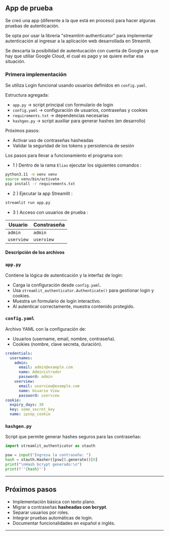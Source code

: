 ## App de prueba 
Se creó una app (diferente a la que está en proceso) para hacer algunas pruebas de autenticación.

Se opta por usar la libreria "streamlint-authenticator" para implementar autenticación al ingresar a la  aplicación web desarrollada en Streamlit.

Se descarta la posibilidad de autentucación con cuenta de Google ya que hay que utiliar Google Cloud, el cual es pago y se quiere evitar esa situación.

### Primera implementación

Se utiliza Login funcional usando usuarios definidos en `config.yaml`.

Estructura agregada:
- `app.py` → script principal con formulario de login
- `config.yaml` → configuración de usuarios, contraseñas y cookies
- `requirements.txt` → dependencias necesarias
- `hashgen.py` → script auxiliar para generar hashes (en desarrollo)

Próximos pasos:
- Activar uso de contraseñas hasheadas
- Validar la seguridad de los tokens y persistencia de sesión

Los pasos para llevar a funcionamiento el programa son: 

- 1 ) Dentro de la rama `Elias` ejecutar los siguientes comandos : 
```bash
python3.11 -m venv venv
source venv/bin/activate
pip install -r requirements.txt
```
- 2 ) Ejecutar la app Streamlit :
```bash
streamlit run app.py
```
- 3 ) Acceso con usuarios de prueba : 

|   Usuario |   Constraseña |
|-----------|---------------|
|`admin`    |`admin`        |
|`userview` |`userview`     |


#### Descripción de los archivos

### `app.py`

Contiene la lógica de autenticación y la interfaz de login:

- Carga la configuración desde `config.yaml`.
- Usa `streamlit_authenticator.Authenticate()` para gestionar login y cookies.
- Muestra un formulario de login interactivo.
- Al autenticar correctamente, muestra contenido protegido.

### `config.yaml`

Archivo YAML con la configuración de:

- Usuarios (username, email, nombre, contraseña).
- Cookies (nombre, clave secreta, duración).

```yaml
credentials:
  usernames:
    admin:
      email: admin@example.com
      name: Administrador
      password: admin
    userview:
      email: userview@example.com
      name: Usuario View
      password: userview
cookie:
  expiry_days: 30
  key: some_secret_key
  name: ipsep_cookie
```

### `hashgen.py`

Script que permite generar hashes seguros para las contraseñas:

```python
import streamlit_authenticator as stauth

psw = input("Ingresa la contraseña: ")
hash = stauth.Hasher([psw]).generate()[0]
print("\nHash bcrypt generado:\n")
print(f'"{hash}"')
```

---

## Próximos pasos

- Implementación básica con texto plano.
- Migrar a contraseñas **hasheadas con bcrypt**.
- Separar usuarios por roles.
- Integrar pruebas automáticas de login.
- Documentar funcionalidades en español e inglés.

---
